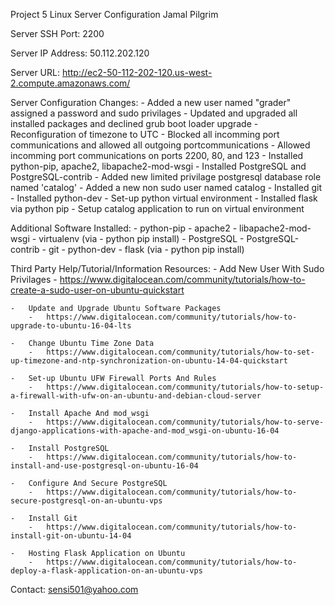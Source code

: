 Project 5 Linux Server Configuration
Jamal Pilgrim


Server SSH Port:
    2200


Server IP Address: 
    50.112.202.120


Server URL:
    http://ec2-50-112-202-120.us-west-2.compute.amazonaws.com/ 


Server Configuration Changes:
    -   Added a new user named "grader" assigned a password and sudo privilages
    -   Updated and upgraded all installed packages and declined grub boot loader upgrade
    -   Reconfiguration of timezone to UTC
    -   Blocked all incomming port communications and allowed all outgoing portcommunications
    -   Allowed incomming port communications on ports 2200, 80, and 123
    -   Installed python-pip, apache2, libapache2-mod-wsgi
    -   Installed PostgreSQL and PostgreSQL-contrib
    -   Added new limited privilage postgresql database role named 'catalog'
    -   Added a new non sudo user named catalog
    -   Installed git
    -   Installed python-dev
    -   Set-up python virtual environment
    -   Installed flask via python pip
    -   Setup catalog application to run on virtual environment


Additional Software Installed:
    -   python-pip
    -   apache2 
    -   libapache2-mod-wsgi
    -   virtualenv (via - python pip install)
    -   PostgreSQL
    -   PostgreSQL-contrib
    -   git
    -   python-dev
    -   flask (via - python pip install)


Third Party Help/Tutorial/Information Resources:
    -   Add New User With Sudo Privilages
        -   https://www.digitalocean.com/community/tutorials/how-to-create-a-sudo-user-on-ubuntu-quickstart

    -   Update and Upgrade Ubuntu Software Packages
        -   https://www.digitalocean.com/community/tutorials/how-to-upgrade-to-ubuntu-16-04-lts

    -   Change Ubuntu Time Zone Data
        -   https://www.digitalocean.com/community/tutorials/how-to-set-up-timezone-and-ntp-synchronization-on-ubuntu-14-04-quickstart

    -   Set-up Ubuntu UFW Firewall Ports And Rules
        -   https://www.digitalocean.com/community/tutorials/how-to-setup-a-firewall-with-ufw-on-an-ubuntu-and-debian-cloud-server

    -   Install Apache And mod_wsgi
        -   https://www.digitalocean.com/community/tutorials/how-to-serve-django-applications-with-apache-and-mod_wsgi-on-ubuntu-16-04

    -   Install PostgreSQL
        -   https://www.digitalocean.com/community/tutorials/how-to-install-and-use-postgresql-on-ubuntu-16-04

    -   Configure And Secure PostgreSQL
        -   https://www.digitalocean.com/community/tutorials/how-to-secure-postgresql-on-an-ubuntu-vps

    -   Install Git
        -   https://www.digitalocean.com/community/tutorials/how-to-install-git-on-ubuntu-14-04

    -   Hosting Flask Application on Ubuntu
        -   https://www.digitalocean.com/community/tutorials/how-to-deploy-a-flask-application-on-an-ubuntu-vps


Contact:
    sensi501@yahoo.com